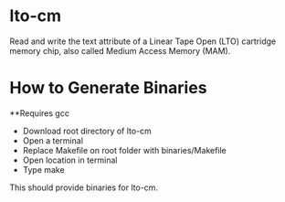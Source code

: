 lto-cm
=======

Read and write the text attribute of a Linear Tape Open (LTO) cartridge memory chip, also called Medium Access Memory (MAM).


How to Generate Binaries
========================

**Requires gcc

- Download root directory of lto-cm
- Open a terminal
- Replace Makefile on root folder with binaries/Makefile
- Open location in terminal
- Type make

This should provide binaries for lto-cm.
